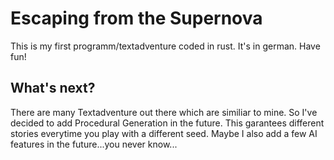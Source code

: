 # Escaping from the Supernova
This is my first programm/textadventure coded in rust. It's in german. Have fun!
## What's next?
There are many Textadventure out there which are similiar to mine. So I've decided to add Procedural Generation in the future. This garantees different stories everytime you play with a different seed. Maybe I also add a few AI features in the future...you never know...
